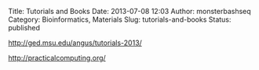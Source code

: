 Title: Tutorials and Books
Date: 2013-07-08 12:03
Author: monsterbashseq
Category: Bioinformatics, Materials
Slug: tutorials-and-books
Status: published

http://ged.msu.edu/angus/tutorials-2013/

http://practicalcomputing.org/
